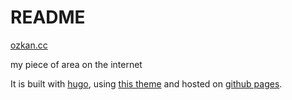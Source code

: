 # README

[ozkan.cc](https://ozkan.cc)

my  piece of area on the internet


It is built with [hugo](http://gohugo.com/), using [this theme](https://themes.gohugo.io/hugo-coder/) and hosted on [github pages](https://pages.github.com/).
